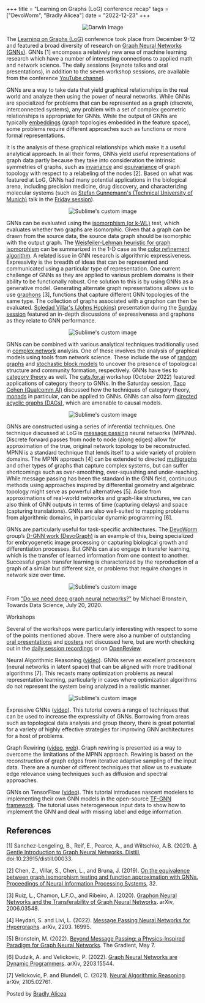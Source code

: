 +++
title =  "Learning on Graphs (LoG) conference recap"
tags = ["DevoWorm", "Bradly Alicea"]
date = "2022-12-23"
+++





<p align="center">
<img src="https://blogger.googleusercontent.com/img/b/R29vZ2xl/AVvXsEhBDFSrY1N8XSby52rvFfhB6i7rLtM6SobdfKoIGb5fJt2RY2Mw3ysdsbDX5Vz4lKIJ_UFlskZRsOPqTjCICpIyP4aE7_2PaJsk9TiqlxEzJCEfTsJxEzGAgWFLIbfKZee-via77dTJesFnxep1sD8NW20RiQzcRUi90LWihNFXH3KknJJDl_gmaZal/w200-h200/logo_conf_below_512_512_hu0b3b5122a793f6cbe7d94790c745769e_24489_400x0_resize_lanczos_3.png" alt='Darwin Image'/>
</p>

The [Learning on Graphs (LoG)](https://logconference.org/) conference took place from December 9-12 and featured a broad diversity of research on [Graph Neural Networks (GNNs)](https://en.wikipedia.org/wiki/Graph_neural_network). GNNs [1] encompass a relatively new area of machine learning research which have a number of interesting connections to applied math and network science. The daily sessions (keynote talks and oral presentations), in addition to the seven workshop sessions, are available from the conference [YouTube channel](https://www.youtube.com/@learningongraphs).

GNNs are a way to take data that yield graphical relationships in the real world and analyze then using the power of neural networks. While GNNs are specialized for problems that can be represented as a graph (discrete, interconnected systems), any problem with a set of complex geometric relationships is appropriate for GNNs. While the output of GNNs are typically [embeddings](https://en.wikipedia.org/wiki/Embedding) (graph topologies embedded in the feature space), some problems require different approaches such as functions or more formal representations. 

It is the analysis of these graphical relationships which make it a useful analytical approach. In all their forms, GNNs yield useful representations of graph data partly because they take into consideration the intrinsic symmetries of graphs, such as [invariance](https://en.wikipedia.org/wiki/Invariant_(physics)) and [equivariance](https://en.wikipedia.org/wiki/Equivariant_map) of graph topology with respect to a relabeling of the nodes [2]. Based on what was featured at LoG, GNNs had many potential applications in the biological arena, including precision medicine, drug discovery, and characterizing molecular systems (such as [Stefan Gunnemann's (Technical University of Munich)](https://scholar.google.de/citations?user=npqoAWwAAAAJ&hl=en) talk in the [Friday session](https://www.youtube.com/watch?v=wp5S9GHyAgw)).

<p align="center">
  <img src="https://blogger.googleusercontent.com/img/b/R29vZ2xl/AVvXsEgkVIvb3bNN2VI31hX9rTo2GKwTr5DMZtM-Q5GLAmSLoiGwlN4z6Q_hOb3DwsIxeo5ncFOfafu1eABO4D0tGjlGAmexB2cR9oQhHj-CY9uVNqs_CdigYmh_WlH-iL-VVQ9muVsOuAOJigCruiIrmIbOGoli3GLcCoRXEj2QwqXCffqmUm2yAnU-WtnW/w400-h225/Screenshot%202022-12-23%20at%201.00.14%20PM.png" alt="Sublime's custom image"/>
</p>

GNNs can be evaluated using the [isomorphism (or k-WL)](https://en.wikipedia.org/wiki/Graph_isomorphism_problem) test, which evaluates whether two graphs are isomorphic. Given that a graph can be drawn from the source data, the source data graph should be isomorphic with the output graph. The [Weisfeiler-Lehman heuristic for graph isomorphism](https://towardsdatascience.com/expressive-power-of-graph-neural-networks-and-the-weisefeiler-lehman-test-b883db3c7c49) can be summarized in the 1-D case as the [color refinement algorithm](https://en.wikipedia.org/wiki/Colour_refinement_algorithm). A related issue in GNN research is algorithmic expressiveness. Expressivity is the breadth of ideas that can be represented and communicated using a particular type of representation. One current challenge of GNNs as they are applied to various problem domains is their ability to be functionally robust. One solution to this is by using GNNs as a generative model. Generating alternate graph representations allows us to use [graphons](https://en.wikipedia.org/wiki/Graphon) [3], functions that capture different GNN topologies of the same type. The collection of graphs associated with a graphon can then be evaluated. [Soledad Villar's (Johns Hopkins)](https://scholar.google.com/citations?user=JBGlsDoAAAAJ&hl=en) presentation during the [Sunday session](https://www.youtube.com/watch?v=wp5S9GHyAgw) featured an in-depth discussions of expressiveness and graphons as they relate to GNN performance.

<p align="center">
  <img src="https://blogger.googleusercontent.com/img/b/R29vZ2xl/AVvXsEi2pupjPwNwMfkTc3ihXKCQ-5_Umnr-UzIrcmXjChdOTsb_8WCEUCo2ag-81JHYyST_5hTNdPoem6cQEV0xleOwc4yQS5nfqWcWs2YWROTHERjWr4QMC_Obe4i632Ru0gE0ThdQXWg2ZMwbQoXkx7LDDS_Y6agQ2n_G_nomI5sS83z5L_jgTqYP9zx6/w400-h225/Screenshot%202022-12-23%20at%2012.50.12%20PM.png" alt="Sublime's custom image"/>
</p>

GNNs can be combined with various analytical techniques traditionally used in [complex network](https://en.wikipedia.org/wiki/Complex_network) analysis. One of these involves the analysis of graphical models using tools from network science. These include the use of [random graphs](https://en.wikipedia.org/wiki/Random_graph) and [stochastic block models](https://en.wikipedia.org/wiki/Stochastic_block_model) to uncover the presence of topological structure and community formation, respectively. GNNs have ties to [category theory](https://en.wikipedia.org/wiki/Category_theory) as well. The [cats.for.ai](http://cats.for.ai/) workshop (October 2022) featured applications of category theory to GNNs. In the Saturday session, [Taco Cohen (Qualcomm AI)](https://scholar.google.com/citations?user=a3q4YxEAAAAJ) discussed how the techniques of category theory, [monads](https://en.wikipedia.org/wiki/Monad_(functional_programming)) in particular, can be applied to GNNs. GNNs can also form [directed acyclic graphs (DAGs)](https://en.wikipedia.org/wiki/Directed_acyclic_graph), which are amenable to causal models. 

<p align="center">
  <img src="https://blogger.googleusercontent.com/img/b/R29vZ2xl/AVvXsEjuf89qismqqOLTVVdSTiiYUNJoDUdYumwie3EbXivS5LP2hiy0kfElObWrs5bUTx1saEF7p6plcMqS8myUw2eS22xcz-vC0X1ROOlA_b81JUo7YpjQd1rJ0SvcWgpiPT1mxVv0IBXen2NOTdBpEPT5s38AorkPpZkwhAcoNR02Sr83qqsFFvgvDYNv/w400-h225/Screenshot%202022-12-23%20at%2012.53.55%20PM.png" alt="Sublime's custom image"/>
</p>

GNNs are constructed using a series of inferential techniques. One technique discussed at LoG is [message passing](https://en.wikipedia.org/wiki/Message_passing) neural networks (MPNNs). Discrete forward passes from node to node (along edges) allow for approximation of the true, original network topology to be reconstructed. MPNN is a standard technique that lends itself to a wide variety of problem domains. The MPNN approach [4] can be extended to directed [multigraphs](https://en.wikipedia.org/wiki/Multigraph) and other types of graphs that capture complex systems, but can suffer shortcomings such as over-smoothing, over-squashing and under-reaching. While message passing has been the standard in the GNN field, continuous methods using approaches inspired by differential geometry and algebraic topology might serve as powerful alternatives [5]. Aside from approximations of real-world networks and graph-like structures, we can also think of GNN outputs in terms of time (capturing delays) and space (capturing translations). GNNs are also well-suited to mapping problems from algorithmic domains, in particular dynamic programming [6].



GNNs are particularly useful for task-specific architectures. The [DevoWorm](https://devoworm.weebly.com/) group’s [D-GNN work (DevoGraph)](https://github.com/DevoLearn/DevoGraph) is an example of this, being specialized for embryogenetic image processing or capturing biological growth and differentiation processes. But GNNs can also engage in transfer learning, which is the transfer of learned information from one context to another. Successful graph transfer learning is characterized by the reproduction of a graph of a similar but different size, or problems that require changes in network size over time.


<p align="center">
  <img src="https://blogger.googleusercontent.com/img/b/R29vZ2xl/AVvXsEiL_CCN5O5PphG2WcRVAoomaOFFwRB7ntpfZHGJg4VNNwgy97FwSxhynWI7PSLBv-ZVypVyswoWV0okcZdlEgMjvz2edkqIX0BDnBWIslKtx6n3VeeSSXz_BnO2A_5ShVCeDPS1_tenj47Uc7ngwFXtAlCV7g__hzBg3v0fTdNQL6QP11Ll3LDIvDBM/w400-h170/1_CWUg-DZBQNONJXuxQdLrFQ.png" alt="Sublime's custom image"/>
</p>

From ["Do we need deep graph neural networks?"](https://towardsdatascience.com/do-we-need-deep-graph-neural-networks-be62d3ec5c59) by Michael Bronstein, Towards Data Science, July 20, 2020.



Workshops

Several of the workshops were particularly interesting with respect to some of the points mentioned above. There were also a number of outstanding [oral presentations](https://logconference.org/schedule-orals/) and [posters](https://logconference.org/schedule-posters/) not discussed here, but are worth checking out in the [daily session recordings](https://www.youtube.com/@learningongraphs/streams) or on [OpenReview](https://openreview.net/group?id=logconference.io/LOG/2022/Conference).



Neural Algorithmic Reasoning ([video](https://www.youtube.com/watch?v=SKQ96tDZhgw)). GNNs serve as excellent processors (neural networks in latent space) that can be aligned with more traditional algorithms [7]. This recasts many optimization problems as neural representation learning, particularly in cases where optimization algorithms do not represent the system being analyzed in a realistic manner.

<p align="center">
  <img src="https://blogger.googleusercontent.com/img/b/R29vZ2xl/AVvXsEgAFXdR6wlDJ3fPftFEMaTHPFydKUBg-EmgrVQ19r1l-5sGvYebboq7NXJvYTk26n33k-ooXB9LBsuPX80XUGQuOyflPMw5q8d8tf0ovRtYQnraMsx_TYiCavLYONuxALqMZgR_U9fXarwjz4HO2VUCZ7nmL7fZRR9VYdgmt9pW3VJfZ1ePmFl2N87u/w400-h225/Screenshot%202022-12-23%20at%201.01.04%20PM.png" alt="Sublime's custom image"/>
</p>


Expressive GNNs ([video](https://www.youtube.com/watch?v=ASQYjbUBYzs)). This tutorial covers a range of techniques that can be used to increase the expressivity of GNNs. Borrowing from areas such as topological data analysis and group theory, there is great potential for a variety of highly effective strategies for improving GNN architectures for a host of problems.



Graph Rewiring ([video](https://www.youtube.com/watch?v=AumdG5bazhg), [web](https://ellisalicante.org/tutorials/GraphRewiring)). Graph rewiring is presented as a way to overcome the limitations of the MPNN approach. Rewiring is based on the reconstruction of graph edges from iterative adaptive sampling of the input data. There are a number of different techniques that allow us to evaluate edge relevance using techniques such as diffusion and spectral approaches.



GNNs on TensorFlow ([video](https://www.youtube.com/watch?v=JqWROPYeqjA)). This tutorial introduces nascent modelers to implementing their own GNN models in the open-source [TF-GNN framework](https://github.com/tensorflow/gnn). The tutorial uses heterogeneous input data to show how to implement the GNN and deal with missing label and edge information. 



## References

[1] Sanchez-Lengeling, B., Reif, E., Pearce, A., and Wiltschko, A.B. (2021). [A Gentle Introduction to Graph Neural Networks. Distill](https://distill.pub/2021/gnn-intro/), doi:10.23915/distill.00033.



[2] Chen, Z., Villar, S., Chen, L., and Bruna, J. (2019). [On the equivalence between graph isomorphism testing and function approximation with GNNs. Proceedings of Neural Information Processing Systems](https://papers.nips.cc/paper/2019/hash/71ee911dd06428a96c143a0b135041a4-Abstract.html), 32.

[3] Ruiz, L., Chamon, L.F.O., and Ribeiro, A. (2020). [Graphon Neural Networks and the Transferability of Graph Neural Networks](https://arxiv.org/abs/2006.03548). arXiv, 2006.03548.

[4] Heydari, S. and Livi, L. (2022). [Message Passing Neural Networks for Hypergraphs](https://arxiv.org/abs/2203.16995v2). arXiv, 2203. 16995.

[5] Bronstein, M. (2022). [Beyond Message Passing: a Physics-Inspired Paradigm for Graph Neural Networks](https://thegradient.pub/graph-neural-networks-beyond-message-passing-and-weisfeiler-lehman/). The Gradient, May 7.

[6] Dudzik, A. and Velickovic, P. (2022). [Graph Neural Networks are Dynamic Programmers](https://arxiv.org/abs/2203.15544). arXiv, 2203.15544.

[7] Velickovic, P. and Blundell, C. (2021). [Neural Algorithmic Reasoning](https://arxiv.org/abs/2105.02761). arXiv, 2105.02761.

Posted by [Bradly Alicea](https://www.linkedin.com/in/bradlyalicea/) 
